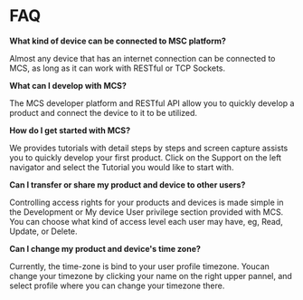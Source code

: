 # FAQ

**What kind of device can be connected to MSC platform?**

Almost any device that has an internet connection can be connected to MCS, as long as it can work with RESTful or TCP Sockets.

**What can I develop with MCS?**

The MCS developer platform and RESTful API allow you to quickly develop a product and connect the device to it to be utilized.

**How do I get started with MCS?**

We provides tutorials with detail steps by steps and screen capture assists you to quickly develop your first product. Click on the Support on the left navigator and select the Tutorial you would like to start with.

**Can I transfer or share my product and device to other users?**

Controlling access rights for your products and devices is made simple in the Development or My device User privilege section provided with MCS. You can choose what kind of access level each user may have, eg, Read, Update, or Delete.

**Can I change my product and device's time zone?**

Currently, the time-zone is bind to your user profile timezone. Youcan change your timezone by clicking your name on the right upper pannel, and select profile where you can change your timezone there.
